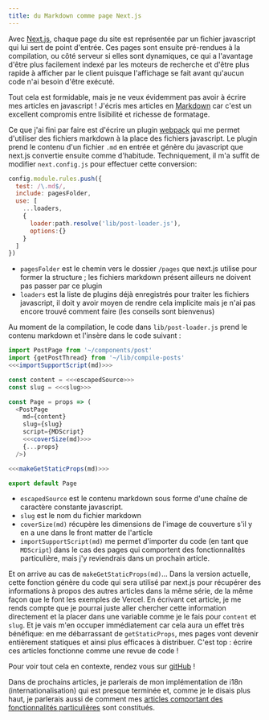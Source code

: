 ```yaml
---
title: du Markdown comme page Next.js
---
```


Avec [Next.js](https://nextjs.org/docs/basic-features/pages), chaque page du site
est représentée par un fichier javascript qui lui sert de point d'entrée. Ces
pages sont ensuite pré-rendues à la compilation, ou côté serveur si elles sont
dynamiques, ce qui a l'avantage d'être plus facilement indexé par les moteurs de
recherche et d'être plus rapide à afficher par le client puisque l'affichage se
fait avant qu'aucun code n'ai besoin d'être exécuté.

Tout cela est formidable, mais je ne veux évidemment pas avoir à écrire mes
articles en javascript ! J'écris mes articles en [Markdown](https://daringfireball.net/projects/markdown/basics)
car c'est un excellent compromis entre lisibilité et richesse de formatage.

Ce que j'ai fini par faire est d'écrire un plugin [webpack](https://webpack.js.org/)
qui me permet d'utiliser des fichiers markdown à la place des fichiers javascript.
Le plugin prend le contenu d'un fichier `.md` en entrée et génère du javascript
que next.js convertie ensuite comme d'habitude. Techniquement, il m'a suffit de
modifier `next.config.js` pour effectuer cette conversion:

~~~js
config.module.rules.push({
  test: /\.md$/,
  include: pagesFolder,
  use: [
    ...loaders,
    {
      loader:path.resolve('lib/post-loader.js'),
      options:{}
    }
  ]
})
~~~

 - `pagesFolder` est le chemin vers le dossier `/pages` que next.js utilise pour
 former la structure ; les fichiers markdown présent ailleurs ne doivent pas
 passer par ce plugin
 - `loaders` est la liste de plugins déjà enregistrés pour traiter les fichiers
 javascript, il doit y avoir moyen de rendre cela implicite mais je n'ai pas
 encore trouvé comment faire (les conseils sont bienvenus)

Au moment de la compilation, le code dans `lib/post-loader.js` prend le contenu
markdown et l'insère dans le code suivant :

~~~js
import PostPage from '~/components/post'
import {getPostThread} from '~/lib/compile-posts'
<<<importSupportScript(md)>>>

const content = <<<escapedSource>>>
const slug = <<<slug>>>

const Page = props => (
  <PostPage
    md={content}
    slug={slug}
    script={MDScript}
    <<<coverSize(md)>>>
    {...props}
  />)

<<<makeGetStaticProps(md)>>>

export default Page
~~~

 - `escapedSource` est le contenu markdown sous forme d'une chaîne de caractère
 constante javascript.
  - `slug` est le nom du fichier markdown
  - `coverSize(md)` récupère les dimensions de l'image de couverture s'il y en a
  une dans le front matter de l'article
  - `importSupportScript(md)` me permet d'importer du code (en tant
    que `MDScript`) dans le cas des pages qui comportent des fonctionnalités
    particulière, mais j'y reviendrais dans un prochain article.

Et on arrive au cas de `makeGetStaticProps(md)`... Dans la version actuelle,
cette fonction génère du code qui sera utilisé par next.js pour récupérer des
informations à propos des autres articles dans la même série, de la même façon
que le font les exemples de Vercel. En écrivant cet article, je me rends compte
que je pourrai juste aller chercher cette information directement et la placer
dans une variable comme je le fais pour `content` et `slug`. Et je vais m'en
occuper immédiatement car cela aura un effet très bénéfique: en me débarrassant
de `getStaticProps`, mes pages vont devenir entièrement statiques et ainsi plus
efficaces à distribuer. C'est top : écrire ces articles fonctionne comme une
revue de code !

Pour voir tout cela en contexte, rendez vous sur [gitHub](https://github.com/jmuffat/jmuffat.com) !

Dans de prochains articles, je parlerais de mon implémentation de i18n
(internationalisation) qui est presque terminée et, comme je le disais plus
haut, je parlerais aussi de comment mes [articles comportant des fonctionnalités
particulières](/posts/20210119-mapdev) sont constitués.   
